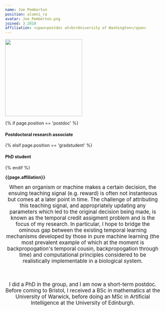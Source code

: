 ```yaml
---
name: Joe Pemberton
position: alumni_ra
avatar: Joe_Pemberton.png
joined: 3_2019
affiliation: <span>postdoc at<br>University of Washington</span>
---
```


<img width="250" src="{{site.baseurl}}/images/people/{{page.avatar}}" data-action="zoom">

 {% if page.position == 'postdoc' %}
<h4>Postdoctoral research associate</h4>
 {% elsif page.position == 'gradstudent' %}
<h4>PhD student</h4>
 {% endif %}

<b>{{page.affiliation}}</b>

<header class="masthead text-justify" style="font-size:120%">
When an organism or machine makes a certain decision, the ensuing teaching signal (e.g. reward) is often not instanteous but comes at a later point in time. The challenge of attributing this teaching signal, and appropriately updating any parameters which led to the original decision being made, is known as the temporal credit assigment problem and is the focus of my research. In particular, I hope to bridge the ominous gap between the existing temporal learning mechanisms developed by those in pure machine learning (the most prevalent example of which at the moment is backpropogation's temporal cousin, backpropogation through time) and computational principles considered to be realistically implementable in a biological system.

<br><br>
I did a PhD in the group, and I am now a short-term postdoc. Before coming to Bristol, I received a BSc in mathematics at the University of Warwick, before doing an MSc in Artificial Intelligence at the University of Edinburgh.

</header>
<br><br>